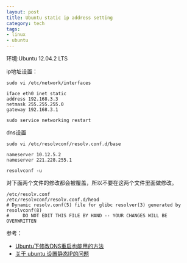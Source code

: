 ```yaml
---
layout: post
title: Ubuntu static ip address setting
category: tech
tags:
- linux
- ubuntu
---
```

环境:Ubuntu 12.04.2 LTS

ip地址设置：

	sudo vi /etc/network/interfaces
	
	iface eth0 inet static
	address 192.168.3.3
	netmask 255.255.255.0
	gateway 192.168.3.1

	sudo service networking restart

dns设置

	sudo vi /etc/resolvconf/resolv.conf.d/base
	
	nameserver 10.12.5.2
	nameserver 221.228.255.1
	
	resolvconf -u

对下面两个文件的修改都会被覆盖，所以不要在这两个文件里面做修改。

	/etc/resolv.conf
	/etc/resolvconf/resolv.conf.d/head
	# Dynamic resolv.conf(5) file for glibc resolver(3) generated by resolvconf(8)
	#     DO NOT EDIT THIS FILE BY HAND -- YOUR CHANGES WILL BE OVERWRITTEN

参考：

* [Ubuntu下修改DNS重启也能用的方法](http://yubosun.akcms.com/tech/ubntu-dns-reset.htm)
* [关于 ubuntu 设置静态IP的问题](http://imcn.me/html/y2012/11868.html)
